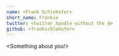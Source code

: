 ```yaml
---
name: <Frank Schlehofer>
short_name: Frankie
twitter: <twitter handle without the @>
github: <frankschlehofer>
---
```


**<Frankie Schlehofer>** <Something about you!>
